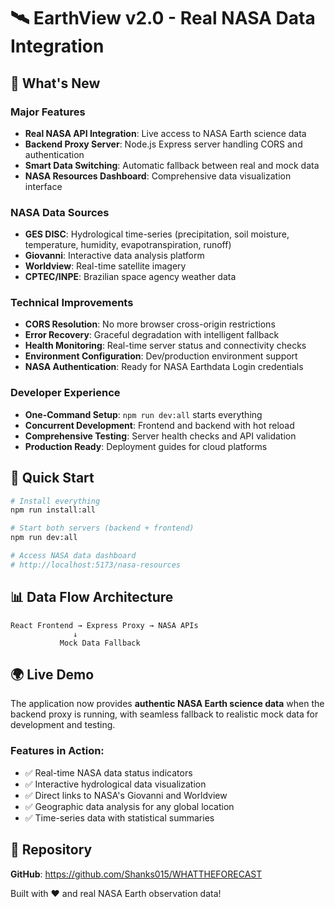 # 🛰️ EarthView v2.0 - Real NASA Data Integration

## 🚀 What's New

### Major Features
- **Real NASA API Integration**: Live access to NASA Earth science data
- **Backend Proxy Server**: Node.js Express server handling CORS and authentication
- **Smart Data Switching**: Automatic fallback between real and mock data
- **NASA Resources Dashboard**: Comprehensive data visualization interface

### NASA Data Sources
- **GES DISC**: Hydrological time-series (precipitation, soil moisture, temperature, humidity, evapotranspiration, runoff)
- **Giovanni**: Interactive data analysis platform
- **Worldview**: Real-time satellite imagery
- **CPTEC/INPE**: Brazilian space agency weather data

### Technical Improvements
- **CORS Resolution**: No more browser cross-origin restrictions
- **Error Recovery**: Graceful degradation with intelligent fallback
- **Health Monitoring**: Real-time server status and connectivity checks
- **Environment Configuration**: Dev/production environment support
- **NASA Authentication**: Ready for NASA Earthdata Login credentials

### Developer Experience
- **One-Command Setup**: `npm run dev:all` starts everything
- **Concurrent Development**: Frontend and backend with hot reload
- **Comprehensive Testing**: Server health checks and API validation
- **Production Ready**: Deployment guides for cloud platforms

## 🎯 Quick Start

```bash
# Install everything
npm run install:all

# Start both servers (backend + frontend)
npm run dev:all

# Access NASA data dashboard
# http://localhost:5173/nasa-resources
```

## 📊 Data Flow Architecture

```
React Frontend → Express Proxy → NASA APIs
              ↓
           Mock Data Fallback
```

## 🌍 Live Demo

The application now provides **authentic NASA Earth science data** when the backend proxy is running, with seamless fallback to realistic mock data for development and testing.

### Features in Action:
- ✅ Real-time NASA data status indicators
- ✅ Interactive hydrological data visualization
- ✅ Direct links to NASA's Giovanni and Worldview
- ✅ Geographic data analysis for any global location
- ✅ Time-series data with statistical summaries

## 🔗 Repository

**GitHub**: https://github.com/Shanks015/WHATTHEFORECAST

Built with ❤️ and real NASA Earth observation data!